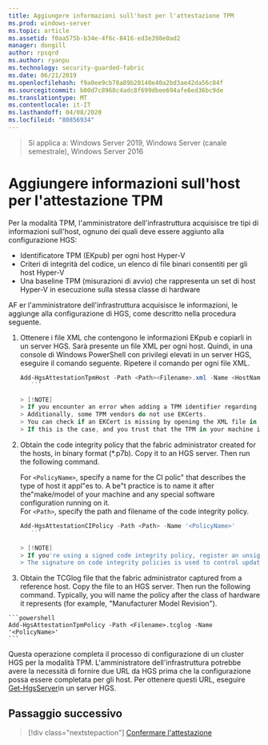 ```yaml
---
title: Aggiungere informazioni sull'host per l'attestazione TPM
ms.prod: windows-server
ms.topic: article
ms.assetid: f0aa575b-b34e-4f6c-8416-ed3e398e0ad2
manager: dongill
author: rpsqrd
ms.author: ryanpu
ms.technology: security-guarded-fabric
ms.date: 06/21/2019
ms.openlocfilehash: f9a0ee9cb78a89b20140e40a2bd3ae42da56c84f
ms.sourcegitcommit: b00d7c8968c4adc8f699dbee694afe6ed36bc9de
ms.translationtype: MT
ms.contentlocale: it-IT
ms.lasthandoff: 04/08/2020
ms.locfileid: "80856934"
---
```

>Si applica a: Windows Server 2019, Windows Server (canale semestrale), Windows Server 2016

# <a name="add-host-information-for-tpm-trusted-attestation"></a>Aggiungere informazioni sull'host per l'attestazione TPM

Per la modalità TPM, l'amministratore dell'infrastruttura acquisisce tre tipi di informazioni sull'host, ognuno dei quali deve essere aggiunto alla configurazione HGS:

- Identificatore TPM (EKpub) per ogni host Hyper-V
- Criteri di integrità del codice, un elenco di file binari consentiti per gli host Hyper-V
- Una baseline TPM (misurazioni di avvio) che rappresenta un set di host Hyper-V in esecuzione sulla stessa classe di hardware
    
AF er l'amministratore dell'infrastruttura acquisisce le informazioni, le aggiunge alla configurazione di HGS, come descritto nella procedura seguente.

1. Ottenere i file XML che contengono le informazioni EKpub e copiarli in un server HGS. Sarà presente un file XML per ogni host. Quindi, in una console di Windows PowerShell con privilegi elevati in un server HGS, eseguire il comando seguente. Ripetere il comando per ogni file XML.

    ```powershell
    Add-HgsAttestationTpmHost -Path <Path><Filename>.xml -Name <HostName>
       ```

    > [!NOTE]
    > If you encounter an error when adding a TPM identifier regarding an untrusted Endorsement Key Certificate (EKCert), ensure that the [trusted TPM root certificates have been added](guarded-fabric-install-trusted-tpm-root-certificates.md) to the HGS node.
    > Additionally, some TPM vendors do not use EKCerts.
    > You can check if an EKCert is missing by opening the XML file in an editor such as Notepad and checking for an error message indicating no EKCert was found.
    > If this is the case, and you trust that the TPM in your machine is authentic, you can use the `-Force` flag to override this safety check and add the host identifier to HGS.

2. Obtain the code integrity policy that the fabric administrator created for the hosts, in binary format (\*.p7b). Copy it to an HGS server. Then run the following command.

    For `<PolicyName>`, specify a name for the CI polic" that describes the type of host it appl"es to. A be"t practice is to name it after the"make/model of your machine and any special software configuration running on it.<br>For `<Path>`, specify the path and filename of the code integrity policy.

    ```powershell
    Add-HgsAttestationCIPolicy -Path <Path> -Name '<PolicyName>'
       ```
    
    > [!NOTE]
    > If you're using a signed code integrity policy, register an unsigned copy of the same policy with HGS.
    > The signature on code integrity policies is used to control updates to the policy, but is not measured into the host TPM and therefore cannot be attested to by HGS.

3.    Obtain the TCGlog file that the fabric administrator captured from a reference host. Copy the file to an HGS server. Then run the following command. Typically, you will name the policy after the class of hardware it represents (for example, "Manufacturer Model Revision").

    ```powershell
    Add-HgsAttestationTpmPolicy -Path <Filename>.tcglog -Name '<PolicyName>'
    ```

Questa operazione completa il processo di configurazione di un cluster HGS per la modalità TPM. L'amministratore dell'infrastruttura potrebbe avere la necessità di fornire due URL da HGS prima che la configurazione possa essere completata per gli host. Per ottenere questi URL, eseguire [Get-HgsServer](https://docs.microsoft.com/powershell/module/hgsserver/get-hgsserver?view=win10-ps)in un server HGS.

## <a name="next-step"></a>Passaggio successivo

> [!div class="nextstepaction"]
> [Confermare l'attestazione](guarded-fabric-confirm-hosts-can-attest-successfully.md)
